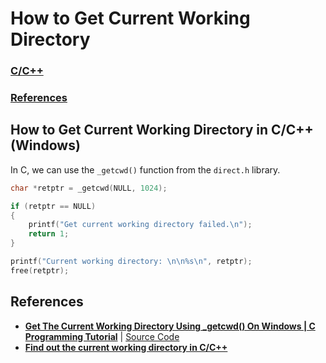 # How to Get Current Working Directory
### [C/C++](#c)
### [References](#ref)

## How to Get Current Working Directory in C/C++ (Windows) <a name="c"></a>
In C, we can use the `_getcwd()` function from the `direct.h` library.

```c
char *retptr = _getcwd(NULL, 1024);

if (retptr == NULL)
{
    printf("Get current working directory failed.\n");
    return 1;
}

printf("Current working directory: \n\n%s\n", retptr);
free(retptr);
```

## References <a name="ref"></a>
- [**Get The Current Working Directory Using _getcwd() On Windows | C Programming Tutorial**](https://www.youtube.com/watch?v=n2iSn6zGB5A) | [Source Code](https://github.com/portfoliocourses/c-example-code/blob/main/_getcwd.c)
- [**Find out the current working directory in C/C++**](https://www.tutorialspoint.com/find-out-the-current-working-directory-in-c-cplusplus)
